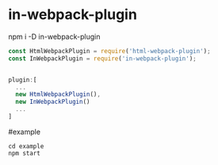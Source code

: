 # in-webpack-plugin
npm i -D in-webpack-plugin
```javascript
const HtmlWebpackPlugin = require('html-webpack-plugin');
const InWebpackPlugin = require('in-webpack-plugin');


plugin:[
  ...
  new HtmlWebpackPlugin(),
  new InWebpackPlugin()
  ...
]
```

#example
```shelljs
cd example
npm start
```
